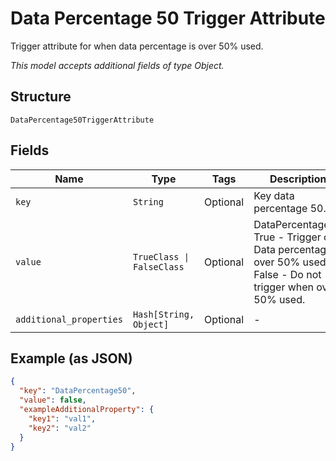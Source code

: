 
# Data Percentage 50 Trigger Attribute

Trigger attribute for when data percentage is over 50% used.

*This model accepts additional fields of type Object.*

## Structure

`DataPercentage50TriggerAttribute`

## Fields

| Name | Type | Tags | Description |
|  --- | --- | --- | --- |
| `key` | `String` | Optional | Key data percentage 50. |
| `value` | `TrueClass \| FalseClass` | Optional | DataPercentage50<br />True - Trigger on Data percentage is over 50% used<br />False - Do not trigger when over 50% used. |
| `additional_properties` | `Hash[String, Object]` | Optional | - |

## Example (as JSON)

```json
{
  "key": "DataPercentage50",
  "value": false,
  "exampleAdditionalProperty": {
    "key1": "val1",
    "key2": "val2"
  }
}
```

